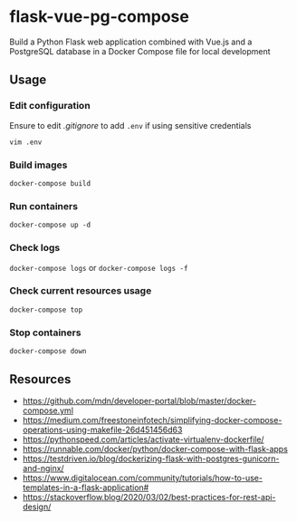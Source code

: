 # flask-vue-pg-compose

Build a Python Flask web application combined with Vue.js and a PostgreSQL database in a Docker Compose file for local development

## Usage

### Edit configuration

Ensure to edit *.gitignore* to add `.env` if using sensitive credentials

`vim .env`


### Build images

`docker-compose build`

### Run containers

`docker-compose up -d`

### Check logs

`docker-compose logs` or `docker-compose logs -f`

### Check current resources usage

`docker-compose top`

### Stop containers

`docker-compose down`

## Resources

- https://github.com/mdn/developer-portal/blob/master/docker-compose.yml
- https://medium.com/freestoneinfotech/simplifying-docker-compose-operations-using-makefile-26d451456d63
- https://pythonspeed.com/articles/activate-virtualenv-dockerfile/
- https://runnable.com/docker/python/docker-compose-with-flask-apps
- https://testdriven.io/blog/dockerizing-flask-with-postgres-gunicorn-and-nginx/
- https://www.digitalocean.com/community/tutorials/how-to-use-templates-in-a-flask-application#
- https://stackoverflow.blog/2020/03/02/best-practices-for-rest-api-design/
